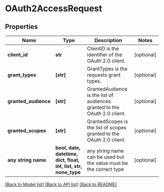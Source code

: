 # OAuth2AccessRequest


## Properties
Name | Type | Description | Notes
------------ | ------------- | ------------- | -------------
**client_id** | **str** | ClientID is the identifier of the OAuth 2.0 client. | [optional] 
**grant_types** | **[str]** | GrantTypes is the requests grant types. | [optional] 
**granted_audience** | **[str]** | GrantedAudience is the list of audiences granted to the OAuth 2.0 client. | [optional] 
**granted_scopes** | **[str]** | GrantedScopes is the list of scopes granted to the OAuth 2.0 client. | [optional] 
**any string name** | **bool, date, datetime, dict, float, int, list, str, none_type** | any string name can be used but the value must be the correct type | [optional]

[[Back to Model list]](../README.md#documentation-for-models) [[Back to API list]](../README.md#documentation-for-api-endpoints) [[Back to README]](../README.md)


